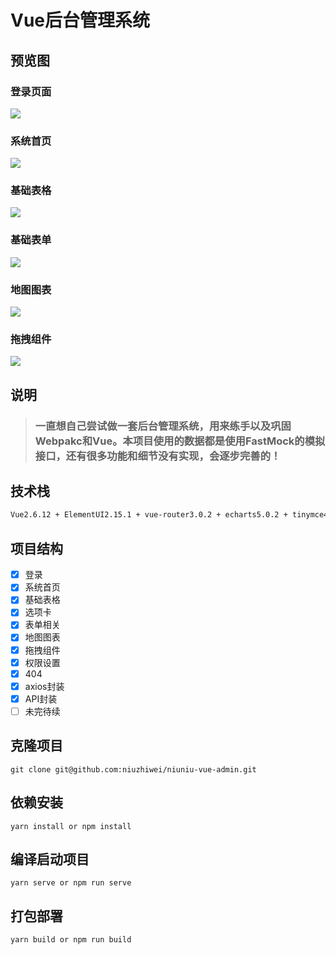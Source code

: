 # Vue后台管理系统

## 预览图

### 登录页面

![](https://i.bmp.ovh/imgs/2021/04/ba42205b813b765f.png)

### 系统首页

![](https://i.bmp.ovh/imgs/2021/04/670fb42663fcf540.png)

### 基础表格

![](https://i.bmp.ovh/imgs/2021/04/820b1b096f0ec77d.png)

### 基础表单

![](https://i.bmp.ovh/imgs/2021/04/4aa8950e90b16ef1.png)

### 地图图表

![](https://i.bmp.ovh/imgs/2021/04/e9ea8adfbd709322.png)

### 拖拽组件

![](https://i.bmp.ovh/imgs/2021/04/d215ef372a5ed24f.png)


## 说明

> ### 一直想自己尝试做一套后台管理系统，用来练手以及巩固Webpakc和Vue。本项目使用的数据都是使用FastMock的模拟接口，还有很多功能和细节没有实现，会逐步完善的！

## 技术栈

```tex
Vue2.6.12 + ElementUI2.15.1 + vue-router3.0.2 + echarts5.0.2 + tinymce4.9.3
```

## 项目结构

- [x] 登录
- [x] 系统首页
- [x] 基础表格
- [x] 选项卡
- [x] 表单相关
- [x] 地图图表
- [x] 拖拽组件
- [x] 权限设置
- [x] 404
- [x] axios封装
- [x] API封装
- [ ] 未完待续

## 克隆项目

```
git clone git@github.com:niuzhiwei/niuniu-vue-admin.git
```

## 依赖安装

```
yarn install or npm install
```

## 编译启动项目
```
yarn serve or npm run serve
```

## 打包部署
```
yarn build or npm run build
```
